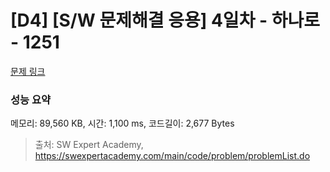# [D4] [S/W 문제해결 응용] 4일차 - 하나로 - 1251 

[문제 링크](https://swexpertacademy.com/main/code/problem/problemDetail.do?contestProbId=AV15StKqAQkCFAYD) 

### 성능 요약

메모리: 89,560 KB, 시간: 1,100 ms, 코드길이: 2,677 Bytes



> 출처: SW Expert Academy, https://swexpertacademy.com/main/code/problem/problemList.do